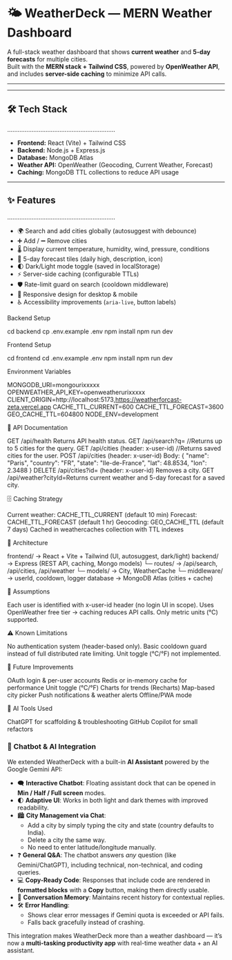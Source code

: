 # 🌤️ WeatherDeck — MERN Weather Dashboard

A full-stack weather dashboard that shows **current weather** and **5-day forecasts** for multiple cities.  
Built with the **MERN stack + Tailwind CSS**, powered by **OpenWeather API**, and includes **server-side caching** to minimize API calls.

---
 


---

## 🛠️ Tech Stack
..............................................................

- **Frontend:** React (Vite) + Tailwind CSS  
- **Backend:** Node.js + Express.js  
- **Database:** MongoDB Atlas  
- **Weather API:** OpenWeather (Geocoding, Current Weather, Forecast)  
- **Caching:** MongoDB TTL collections to reduce API usage  

---

## ✨ Features
..............................................................

- 🌍 Search and add cities globally (autosuggest with debounce)  
- ➕ Add / ➖ Remove cities  
- 🌡️ Display current temperature, humidity, wind, pressure, conditions  
- 📅 5-day forecast tiles (daily high, description, icon)  
- 🌓 Dark/Light mode toggle (saved in localStorage)  
- ⚡ Server-side caching (configurable TTLs)  
- 🛡️ Rate-limit guard on search (cooldown middleware)  
- 📱 Responsive design for desktop & mobile  
- ♿ Accessibility improvements (`aria-live`, button labels)  

Backend Setup

cd backend
cp .env.example .env
npm install
npm run dev

Frontend Setup

cd frontend
cd .env.example .env
npm install
npm run dev

Environment Variables

MONGODB_URI=mongourixxxxx               
OPENWEATHER_API_KEY=openweatherurixxxxx
CLIENT_ORIGIN=http://localhost:5173,https://weatherforcast-zeta.vercel.app
CACHE_TTL_CURRENT=600
CACHE_TTL_FORECAST=3600
GEO_CACHE_TTL=604800
NODE_ENV=development



📡 API Documentation

GET /api/health
Returns API health status.
GET /api/search?q=<query> //Returns up to 5 cities for the query.
GET /api/cities (header: x-user-id) //Returns saved cities for the user.
POST /api/cities (header: x-user-id)
Body:
{
  "name": "Paris",
  "country": "FR",
  "state": "Ile-de-France",
  "lat": 48.8534,
  "lon": 2.3488
}
DELETE /api/cities?id=<cityId> (header: x-user-id) Removes a city.
GET /api/weather?cityId=<cityId>Returns current weather and 5-day forecast for a saved city.



🗄️ Caching Strategy


Current weather: CACHE_TTL_CURRENT (default 10 min)
Forecast: CACHE_TTL_FORECAST (default 1 hr)
Geocoding: GEO_CACHE_TTL (default 7 days)
Cached in weathercaches collection with TTL indexes


📐 Architecture

frontend/   → React + Vite + Tailwind (UI, autosuggest, dark/light)
backend/    → Express (REST API, caching, Mongo models)
└─ routes/  → /api/search, /api/cities, /api/weather
└─ models/  → City, WeatherCache
└─ middleware/ → userId, cooldown, logger
database    → MongoDB Atlas (cities + cache)


📝 Assumptions


Each user is identified with x-user-id header (no login UI in scope).
Uses OpenWeather free tier → caching reduces API calls.
Only metric units (°C) supported.


⚠️ Known Limitations


No authentication system (header-based only).
Basic cooldown guard instead of full distributed rate limiting.
Unit toggle (°C/°F) not implemented.


🚧 Future Improvements


OAuth login & per-user accounts
Redis or in-memory cache for performance
Unit toggle (°C/°F)
Charts for trends (Recharts)
Map-based city picker
Push notifications & weather alerts
Offline/PWA mode


🤖 AI Tools Used

ChatGPT for scaffolding & troubleshooting
GitHub Copilot for small refactors

### 🤖 Chatbot & AI Integration

We extended WeatherDeck with a built-in **AI Assistant** powered by the Google Gemini API:

- 🗨️ **Interactive Chatbot**: Floating assistant dock that can be opened in **Min / Half / Full screen** modes.  
- 🌓 **Adaptive UI**: Works in both light and dark themes with improved readability.  
- 🏙️ **City Management via Chat**:
  - Add a city by simply typing the city and state (country defaults to India).  
  - Delete a city the same way.  
  - No need to enter latitude/longitude manually.  
- ❓ **General Q&A**: The chatbot answers *any* question (like Gemini/ChatGPT), including technical, non-technical, and coding queries.  
- 💻 **Copy-Ready Code**: Responses that include code are rendered in **formatted blocks** with a **Copy** button, making them directly usable.  
- 🧭 **Conversation Memory**: Maintains recent history for contextual replies.  
- 🛠️ **Error Handling**: 
  - Shows clear error messages if Gemini quota is exceeded or API fails.  
  - Falls back gracefully instead of crashing.  

This integration makes WeatherDeck more than a weather dashboard — it’s now a **multi-tasking productivity app** with real-time weather data + an AI assistant.
